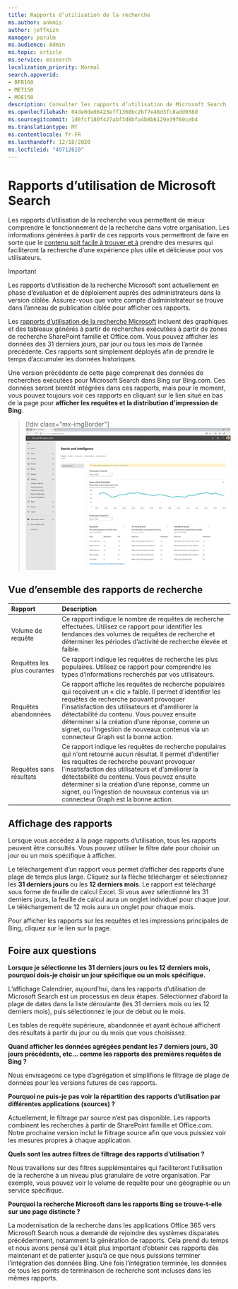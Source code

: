 ```yaml
---
title: Rapports d’utilisation de la recherche
ms.author: ankmis
author: jeffkizn
manager: parulm
ms.audience: Admin
ms.topic: article
ms.service: mssearch
localization_priority: Normal
search.appverid:
- BFB160
- MET150
- MOE150
description: Consulter les rapports d’utilisation de Microsoft Search
ms.openlocfilehash: 04de0de08423eff1368bc2b77e48d3fc8add038d
ms.sourcegitcommit: 1d6fcf180f427abf3d8bfa4b8b6129e39f60ceb4
ms.translationtype: MT
ms.contentlocale: fr-FR
ms.lasthandoff: 12/18/2020
ms.locfileid: "49712610"
---
```

# <a name="microsoft-search-usage-reports"></a>Rapports d’utilisation de Microsoft Search

Les rapports d’utilisation de la recherche vous permettent de mieux comprendre le fonctionnement de la recherche dans votre organisation. Les informations générées à partir de ces rapports vous permettront de faire en sorte que le [contenu soit facile à trouver et à](https://docs.microsoft.com/microsoftsearch/make-content-easy-to-find) prendre des mesures qui faciliteront la recherche d’une expérience plus utile et délicieuse pour vos utilisateurs.

> [!IMPORTANT]
> Les rapports d’utilisation de la recherche Microsoft sont actuellement en phase d’évaluation et de déploiement auprès des administrateurs dans la version ciblée. Assurez-vous que votre compte d’administrateur se trouve dans l’anneau de publication ciblée pour afficher ces rapports.

Les [rapports d’utilisation de la recherche Microsoft](https://admin.microsoft.com/Adminportal/Home?#/MicrosoftSearch/insights) incluent des graphiques et des tableaux générés à partir de recherches exécutées à partir de zones de recherche SharePoint famille et Office.com. Vous pouvez afficher les données des 31 derniers jours, par jour ou tous les mois de l’année précédente. Ces rapports sont simplement déployés afin de prendre le temps d’accumuler les données historiques.

Une version précédente de cette page comprenait des données de recherches exécutées pour Microsoft Search dans Bing sur Bing.com. Ces données seront bientôt intégrées dans ces rapports, mais pour le moment, vous pouvez toujours voir ces rapports en cliquant sur le lien situé en bas de la page pour **afficher les requêtes et la distribution d’impression de Bing**.

> [!div class="mx-imgBorder"]
> ![Tableau de bord rapports d’utilisation de la recherche](media/usage-reports/usage_reports_v2.png)


## <a name="overview-of-search-reports"></a>Vue d’ensemble des rapports de recherche

| Rapport | Description |
|:-----|:-----|
|Volume de requête|Ce rapport indique le nombre de requêtes de recherche effectuées. Utilisez ce rapport pour identifier les tendances des volumes de requêtes de recherche et déterminer les périodes d’activité de recherche élevée et faible.|
|Requêtes les plus courantes|Ce rapport indique les requêtes de recherche les plus populaires. Utilisez ce rapport pour comprendre les types d’informations recherchés par vos utilisateurs.|
|Requêtes abandonnées|Ce rapport affiche les requêtes de recherche populaires qui reçoivent un « clic » faible. Il permet d'identifier les requêtes de recherche pouvant provoquer l'insatisfaction des utilisateurs et d'améliorer la détectabilité du contenu. Vous pouvez ensuite déterminer si la création d’une réponse, comme un signet, ou l’ingestion de nouveaux contenus via un connecteur Graph est la bonne action.|
|Requêtes sans résultats|Ce rapport indique les requêtes de recherche populaires qui n'ont retourné aucun résultat. Il permet d'identifier les requêtes de recherche pouvant provoquer l'insatisfaction des utilisateurs et d'améliorer la détectabilité du contenu. Vous pouvez ensuite déterminer si la création d’une réponse, comme un signet, ou l’ingestion de nouveaux contenus via un connecteur Graph est la bonne action.|

## <a name="viewing-reports"></a>Affichage des rapports

Lorsque vous accédez à la page rapports d’utilisation, tous les rapports peuvent être consultés. Vous pouvez utiliser le filtre date pour choisir un jour ou un mois spécifique à afficher.

Le téléchargement d’un rapport vous permet d’afficher des rapports d’une plage de temps plus large. Cliquez sur la flèche télécharger et sélectionnez les **31 derniers jours** ou les **12 derniers mois**. Le rapport est téléchargé sous forme de feuille de calcul Excel. Si vous avez sélectionné les 31 derniers jours, la feuille de calcul aura un onglet individuel pour chaque jour. Le téléchargement de 12 mois aura un onglet pour chaque mois.

Pour afficher les rapports sur les requêtes et les impressions principales de Bing, cliquez sur le lien sur la page.

## <a name="frequently-asked-questions"></a>Foire aux questions

**Lorsque je sélectionne les 31 derniers jours ou les 12 derniers mois, pourquoi dois-je choisir un jour spécifique ou un mois spécifique.**

L’affichage Calendrier, aujourd’hui, dans les rapports d’utilisation de Microsoft Search est un processus en deux étapes. Sélectionnez d’abord la plage de dates dans la liste déroulante (les 31 derniers mois ou les 12 derniers mois), puis sélectionnez le jour de début ou le mois.

Les tables de requête supérieure, abandonnée et ayant échoué affichent des résultats à partir du jour ou du mois que vous choisissez.

**Quand afficher les données agrégées pendant les 7 derniers jours, 30 jours précédents, etc... comme les rapports des premières requêtes de Bing ?**

Nous envisageons ce type d’agrégation et simplifions le filtrage de plage de données pour les versions futures de ces rapports.

**Pourquoi ne puis-je pas voir la répartition des rapports d’utilisation par différentes applications (sources) ?**

Actuellement, le filtrage par source n’est pas disponible. Les rapports combinent les recherches à partir de SharePoint famille et Office.com. Notre prochaine version inclut le filtrage source afin que vous puissiez voir les mesures propres à chaque application.

**Quels sont les autres filtres de filtrage des rapports d’utilisation ?**

Nous travaillons sur des filtres supplémentaires qui faciliteront l’utilisation de la recherche à un niveau plus granulaire de votre organisation. Par exemple, vous pouvez voir le volume de requête pour une géographie ou un service spécifique.

**Pourquoi la recherche Microsoft dans les rapports Bing se trouve-t-elle sur une page distincte ?**

La modernisation de la recherche dans les applications Office 365 vers Microsoft Search nous a demandé de rejoindre des systèmes disparates précédemment, notamment la génération de rapports. Cela prend du temps et nous avons pensé qu’il était plus important d’obtenir ces rapports dès maintenant et de patienter jusqu’à ce que nous puissions terminer l’intégration des données Bing. Une fois l’intégration terminée, les données de tous les points de terminaison de recherche sont incluses dans les mêmes rapports.

